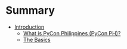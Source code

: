 # Summary

* [Introduction](README.md)
   * [What is PyCon Philippines (PyCon PH)?](what-is-pyconph.md)
   * [The Basics](basics.md)

